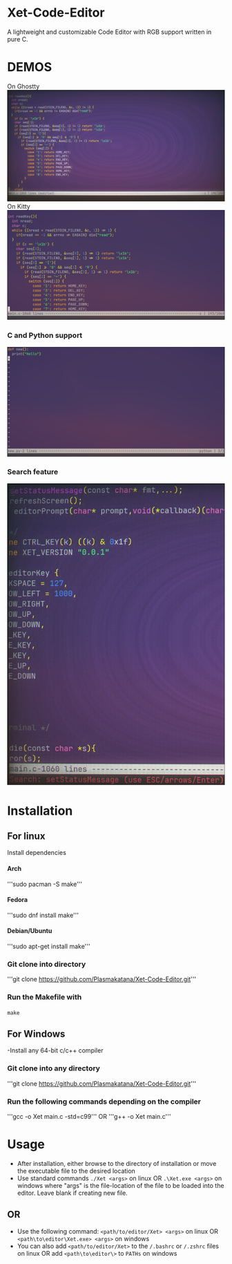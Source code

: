 # Xet-Code-Editor
A lightweight and customizable Code Editor with RGB support written in pure C.
# DEMOS
On Ghostty
![Ghostty](https://github.com/Plasmakatana/Xet-Code-Editor/blob/main/xet-ghostty.png)
On Kitty
![Kitty](https://github.com/Plasmakatana/Xet-Code-Editor/blob/main/xet-kitty.png)
### C and Python support
![support](https://github.com/Plasmakatana/Xet-Code-Editor/blob/main/xet-py.png)
### Search feature
![search](https://github.com/Plasmakatana/Xet-Code-Editor/blob/main/xet-search.png)
# Installation
## For linux
  Install dependencies
  #### Arch
  '''sudo pacman -S make'''
  #### Fedora
  '''sudo dnf install make'''
  #### Debian/Ubuntu
  '''sudo apt-get install make'''
  ### Git clone into directory
  '''git clone https://github.com/Plasmakatana/Xet-Code-Editor.git'''
  ### Run the Makefile with 
  ```make```
## For Windows
  -Install any 64-bit c/c++ compiler
  ### Git clone into any directory
  '''git clone https://github.com/Plasmakatana/Xet-Code-Editor.git'''
  ### Run the following commands depending on the compiler
  '''gcc -o Xet main.c -std=c99'''
  OR
  '''g++ -o Xet main.c'''
# Usage
  - After installation, either browse to the directory of installation
    or
    move the executable file to the desired location
  - Use standard commands 
    ```./Xet <args>``` on linux 
    OR
    ```.\Xet.exe <args>``` on windows 
    where "args" is the file-location of the file to be loaded 
    into the editor.
    Leave blank if creating new file.
  ## OR
  - Use the following command:
    ```<path/to/editor/Xet> <args>``` on linux
    OR
    ```<path\to\editor\Xet.exe> <args>``` on windows
  - You can also add ```<path/to/editor/Xet>``` to the
    ```/.bashrc``` or ```/.zshrc``` files on linux
    OR
    add ```<path\to\editor\>``` to ```PATHs``` on windows
